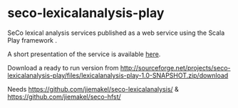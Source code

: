 seco-lexicalanalysis-play
=========================

SeCo lexical analysis services published as a web service using the Scala Play framework . 

A short presentation of the service is available [here](http://j.mp/Hurs3V).

Download a ready to run version from http://sourceforge.net/projects/seco-lexicalanalysis-play/files/lexicalanalysis-play-1.0-SNAPSHOT.zip/download

Needs https://github.com/jiemakel/seco-lexicalanalysis/ & https://github.com/jiemakel/seco-hfst/


